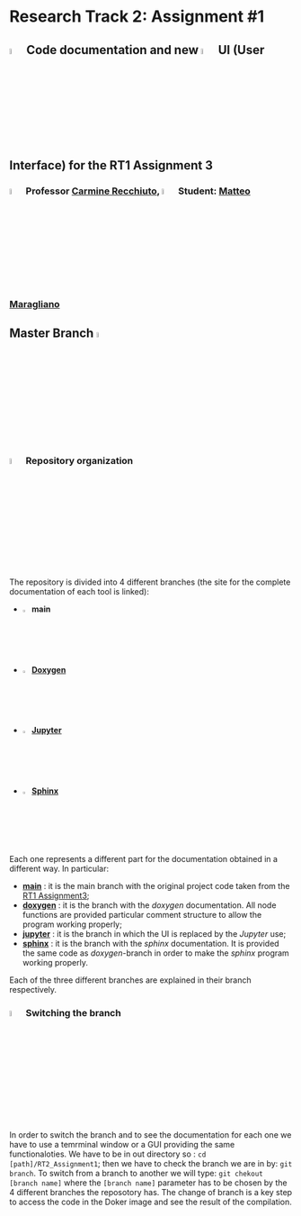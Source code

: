 # Research Track 2: Assignment #1
## <img src="https://user-images.githubusercontent.com/62358773/158240285-e5cf386b-233d-445e-ab4a-1a14976d39a4.png" width="5%" height="5%"> Code documentation and new <img src="https://user-images.githubusercontent.com/62358773/158241494-e5a35341-0032-4ecf-b57d-bb0d8a4c1814.png" width="5%" height="5%"> UI (User Interface) for the RT1 Assignment 3
### <img src="https://user-images.githubusercontent.com/62358773/158238820-f418cc09-4227-4afc-9c31-1705dfb64f5a.png" width="5%" height="5%"> Professor [Carmine Recchiuto](https://github.com/CarmineD8), <img src="https://user-images.githubusercontent.com/62358773/158238810-c5dcb486-ba24-4b35-87de-39a54e88f36b.png" width="5%" height="5%"> Student: [Matteo Maragliano](https://github.com/mmatteo-hub)

## Master Branch <img src="https://user-images.githubusercontent.com/62358773/157435327-929ef025-418e-43d3-9056-1f21f7e7b1e9.png" width="5%" height="5%"></h2>

### <img src="https://user-images.githubusercontent.com/62358773/158230379-3c1a609e-e437-4c90-9f94-90f70d162e8a.png" width="5%" height="5%"> Repository organization
The repository is divided into 4 different branches (the site for the complete documentation of each tool is linked):
* <img src="https://user-images.githubusercontent.com/62358773/158239721-23bf05e3-96de-4e5c-8b72-f95d75400b33.png" width="2.5%" height="2.5%"> **main**
* <img src="https://user-images.githubusercontent.com/62358773/157435494-aad1604c-ecde-4b38-aa5e-13cef84f4620.png" width="2.5%" height="2.5%"> [**Doxygen**](https://www.doxygen.nl/manual/docblocks.html)
* <img src="https://user-images.githubusercontent.com/62358773/157435593-53d7c0e1-919e-488c-845f-82988b838b20.png" width="2.5%" height="2.5%"> [**Jupyter**](https://jupyter.org)
* <img src="https://user-images.githubusercontent.com/62358773/157435708-d0d6175d-b03d-4c89-a63b-fe3ad1ff269f.png" width="2.5%" height="2.5%"> [**Sphinx**](https://www.sphinx-doc.org/en/master/)

Each one represents a different part for the documentation obtained in a different way.
In particular:
* [**main**](https://github.com/mmatteo-hub/RT2_Assignment1) : it is the main branch with the original project code taken from the [RT1 Assignment3](https://github.com/mmatteo-hub/RT1_Assignment3/tree/noetic);
* [**doxygen**](https://github.com/mmatteo-hub/RT2_Assignment1/tree/doxygen) : it is the branch with the *doxygen* documentation. All node functions are provided particular comment structure to allow the program working properly;
* [**jupyter**](https://github.com/mmatteo-hub/RT2_Assignment1/tree/jupyter) : it is the branch in which the UI is replaced by the *Jupyter* use;
* [**sphinx**](https://github.com/mmatteo-hub/RT2_Assignment1/tree/sphinx) : it is the branch with the *sphinx* documentation. It is provided the same code as *doxygen*-branch in order to make the *sphinx* program working properly.

Each of the three different branches are explained in their branch respectively.

### <img src="https://user-images.githubusercontent.com/62358773/157433800-cbf3f310-46d9-4bdf-9afb-6993a2045f9f.png" width="5%" height="5%"> Switching the branch 
In order to switch the branch and to see the documentation for each one we have to use a temrminal window or a GUI providing the same functionaloties.
We have to be in out directory so : `cd [path]/RT2_Assignment1`; then we have to check the branch we are in by: `git branch`.
To switch from a branch to another we will type: `git chekout [branch name]` where the `[branch name]` parameter has to be chosen by the 4 different branches the reposotory has.
The change of branch is a key step to access the code in the Doker image and see the result of the compilation.
